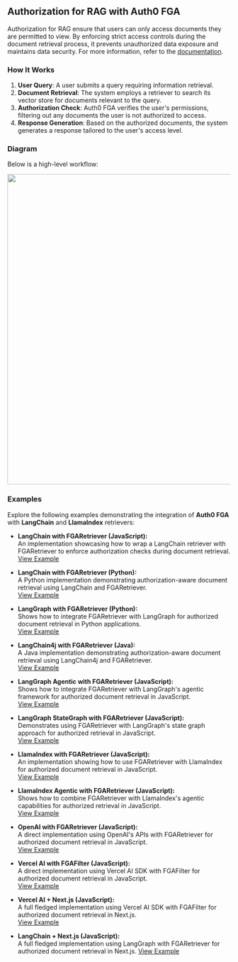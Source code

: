 ## Authorization for RAG with Auth0 FGA

Authorization for RAG ensure that users can only access documents they are permitted to view. By enforcing strict access controls during the document retrieval process, it prevents unauthorized data exposure and maintains data security. For more information, refer to the [documentation](https://auth0.com/ai/docs/authorization-for-rag).

### How It Works

1. **User Query**: A user submits a query requiring information retrieval.
2. **Document Retrieval**: The system employs a retriever to search its vector store for documents relevant to the query.
3. **Authorization Check**: Auth0 FGA verifies the user's permissions, filtering out any documents the user is not authorized to access.
4. **Response Generation**: Based on the authorized documents, the system generates a response tailored to the user's access level.

### Diagram

Below is a high-level workflow:

<p align="center">
    <img style="margin-left: auto; margin-right: auto;" height="700px" src="https://images.ctfassets.net/23aumh6u8s0i/76DegvQtjEx5jNDcqvy1VD/462977639c07dd1d92e82783d66aac7e/rag-with-fga-flow.png" />
<p>

### Examples

Explore the following examples demonstrating the integration of **Auth0 FGA** with **LangChain** and **LlamaIndex** retrievers:

- **LangChain with FGARetriever (JavaScript):**  
   An implementation showcasing how to wrap a LangChain retriever with FGARetriever to enforce authorization checks during document retrieval.  
   [View Example](https://github.com/auth0-samples/auth0-ai-samples/tree/main/authorization-for-rag/lanchain-js)

- **LangChain with FGARetriever (Python):**  
   A Python implementation demonstrating authorization-aware document retrieval using LangChain and FGARetriever.  
   [View Example](https://github.com/auth0-samples/auth0-ai-samples/tree/main/authorization-for-rag/langchain-python)

- **LangGraph with FGARetriever (Python):**  
   Shows how to integrate FGARetriever with LangGraph for authorized document retrieval in Python applications.  
   [View Example](https://github.com/auth0-samples/auth0-ai-samples/tree/main/authorization-for-rag/langgraph-python)

- **LangChain4j with FGARetriever (Java):**  
   A Java implementation demonstrating authorization-aware document retrieval using LangChain4j and FGARetriever.  
   [View Example](https://github.com/auth0-samples/auth0-ai-samples/tree/main/authorization-for-rag/langchain4j-java)

- **LangGraph Agentic with FGARetriever (JavaScript):**  
   Shows how to integrate FGARetriever with LangGraph's agentic framework for authorized document retrieval in JavaScript.  
   [View Example](https://github.com/auth0-samples/auth0-ai-samples/tree/main/authorization-for-rag/langgraph-agentic-js)

- **LangGraph StateGraph with FGARetriever (JavaScript):**  
   Demonstrates using FGARetriever with LangGraph's state graph approach for authorized retrieval in JavaScript.  
   [View Example](https://github.com/auth0-samples/auth0-ai-samples/tree/main/authorization-for-rag/langgraph-stategraph-js)

- **LlamaIndex with FGARetriever (JavaScript):**  
   An implementation showing how to use FGARetriever with LlamaIndex for authorized document retrieval in JavaScript.  
   [View Example](https://github.com/auth0-samples/auth0-ai-samples/tree/main/authorization-for-rag/llamaindex-js)

- **LlamaIndex Agentic with FGARetriever (JavaScript):**  
   Shows how to combine FGARetriever with LlamaIndex's agentic capabilities for authorized retrieval in JavaScript.  
   [View Example](https://github.com/auth0-samples/auth0-ai-samples/tree/main/authorization-for-rag/llamaindex-agentic-js)

- **OpenAI with FGARetriever (JavaScript):**  
   A direct implementation using OpenAI's APIs with FGARetriever for authorized document retrieval in JavaScript.  
   [View Example](https://github.com/auth0-samples/auth0-ai-samples/tree/main/authorization-for-rag/openai-fga-js)

- **Vercel AI with FGAFilter (JavaScript):**  
   A direct implementation using Vercel AI SDK with FGAFilter for authorized document retrieval in JavaScript.  
   [View Example](https://github.com/auth0-samples/auth0-ai-samples/tree/main/authorization-for-rag/vercel-ai-js)

- **Vercel AI + Next.js (JavaScript):**  
   A full fledged implementation using Vercel AI SDK with FGAFilter for authorized document retrieval in Next.js.  
   [View Example](https://github.com/auth0-samples/auth0-ai-samples/tree/main/authorization-for-rag/vercel-ai-next-js)

- **LangChain + Next.js (JavaScript):**  
   A full fledged implementation using LangGraph with FGARetriever for authorized document retrieval in Next.js.
  [View Example](https://github.com/auth0-samples/auth0-ai-samples/tree/main/authorization-for-rag/langchain-next-js)
